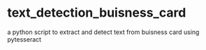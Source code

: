 # text_detection_buisness_card
a python script to extract and detect text from buisness card using pytesseract
